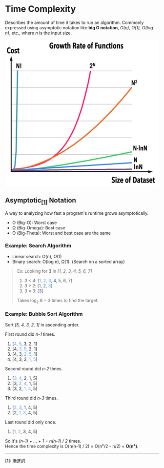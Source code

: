 # Time Complexity
Describes the amount of time it takes to run an algorithm. Commonly expressed using asymptotic notation like **big O notation**, *O(n), O(1), O(log n)*, etc., where *n* is the input size.

![Time Complexity](../images/time-complexity.png)

## Asymptotic<sub>[[1](#note1)]</sub> Notation
A way to analyzing how fast a program's runtime grows asymptotically.
- O (Big-O): Worst case
- Ω (Big-Omega): Best case
- Θ (Big-Theta): Worst and best case are the same

### Example: Search Algorithm
- Linear search: O(n), Ω(1)
- Binary search: O(log n), Ω(1). (Search on a sorted array)
> Ex: Looking for **3** in *[1, 2, 3, 4, 5, 6, 7]*  
>
> 1. *3 < 4*: [<span style="color: #5496ff">1, 2, 3</span>, <span style="color: #174da3">4</span>, 5, 6, 7]  
> 2. *3 > 2*: [1, <span style="color: #174da3">2</span>, <span style="color: #5496ff">3</span>]  
> 3. *3 = 3*: [<span style="color: #174da3">3</span>]  
>
> Takes log<sub>2</sub> 8 = 3 times to find the target.

### Example: Bubble Sort Algorithm
Sort *[5, 4, 3, 2, 1]* in ascending order.

First round did *n-1* times.
1. [<span style="color: #5496ff">4, 5</span>, 3, 2, 1]
2. [4, <span style="color: #5496ff">3, 5</span>, 2, 1]
3. [4, 3, <span style="color: #5496ff">2, 5</span>, 1]
4. [4, 3, 2, <span style="color: #5496ff">1, 5</span>]

Second round did *n-2* times.
1. [<span style="color: #5496ff">3, 4</span>, 2, 1, 5]
2. [3, <span style="color: #5496ff">2, 4</span>, 1, 5]
3. [3, 2, <span style="color: #5496ff">1, 4</span>, 5]

Third round did *n-3* times.
1. [<span style="color: #5496ff">2, 3</span>, 1, 4, 5]
2. [2, <span style="color: #5496ff">1, 3</span>, 4, 5]

Last round did only once.
1. [<span style="color: #5496ff">1, 2</span>, 3, 4, 5]

So it's *(n-1) + ... + 1 = n(n-1) / 2* times.  
Hence the time complexity is O(n(n-1) / 2) = O(n²/2 - n/2) = **O(n²)**.

---

<span id="note1">[1]: 漸進的</span>